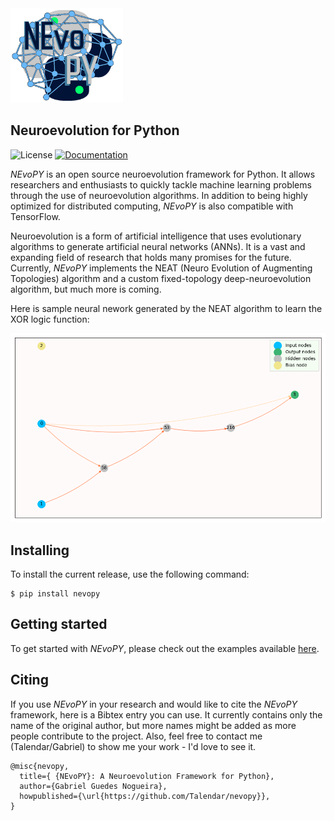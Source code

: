 <img src="./docs/imgs/nevopy.png" width="180" alt="NEvoPY logo">

<h2> Neuroevolution for Python </h2>

![License](https://img.shields.io/github/license/Talendar/nevopy?style=plastic)
[![Documentation](https://img.shields.io/badge/api-reference-blue.svg)](https://nevopy.readthedocs.io/en/latest/index.html) 

*NEvoPY* is an open source neuroevolution framework for Python. It allows 
researchers and enthusiasts to quickly tackle machine learning problems 
through the use of neuroevolution algorithms. In addition to being highly 
optimized for distributed computing, *NEvoPY* is also compatible with
TensorFlow.

Neuroevolution is a form of artificial intelligence that uses evolutionary
algorithms to generate artificial neural networks (ANNs). It is a vast and 
expanding field of research that holds many promises for the future. Currently,
*NEvoPY* implements the NEAT (Neuro Evolution of Augmenting Topologies) algorithm
and a custom fixed-topology deep-neuroevolution algorithm, but much more is coming.

Here is sample neural nework generated by the NEAT algorithm to learn the XOR logic 
function:

<img src="./docs/imgs/sample_network.png" width="700" alt="Sample neural network">

<h2> Installing </h2>

To install the current release, use the following command:

```
$ pip install nevopy
```

<h2> Getting started </h2>

To get started with *NEvoPY*, please check out the examples available [here](https://github.com/Talendar/nevopy/tree/master/examples).

<h2> Citing </h2>

If you use *NEvoPY* in your research and would like to cite the *NEvoPY*
framework, here is a Bibtex entry you can use. It currently contains only the
name of the original author, but more names might be added as more people
contribute to the project. Also, feel free to contact me (Talendar/Gabriel) to
show me your work - I'd love to see it.

```
@misc{nevopy,
  title={ {NEvoPY}: A Neuroevolution Framework for Python},
  author={Gabriel Guedes Nogueira},
  howpublished={\url{https://github.com/Talendar/nevopy}},   
}
```
